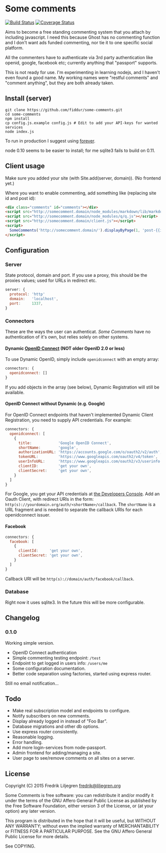 Some comments
=============

[![Build Status](https://travis-ci.org/fiddur/some-comments.svg)](https://travis-ci.org/fiddur/some-comments)
[![Coverage Status](https://coveralls.io/repos/fiddur/some-comments/badge.svg)](https://coveralls.io/r/fiddur/some-comments)

Aims to become a free standing commenting system that you attach by including javascript.  I need
this because Ghost has no commenting function and I don't want ads funded commenting, nor tie it to
one specific social platform.

All the commenters have to authenticate via 3rd party authentication like openid, google, facebook
etc; currently anything that "passport" supports.

This is not ready for use.  I'm experimenting in learning nodejs, and I haven't even found a good
name.  My working names were "restful comments" and "comment anything", but they are both already
taken.


Install (server)
----------------
```
git clone https://github.com/fiddur/some-comments.git
cd some-comments
npm install
cp config.js.example config.js # Edit to add your API-keys for wanted services
node index.js
```

To run in production I suggest using [forever](https://github.com/foreverjs/forever).

node 0.10 seems to be easier to install; for me sqlite3 fails to build on 0.11.


Client usage
------------
Make sure you added your site (with Site.add(server, domain)). (No frontend yet.)

Where you want to enable commenting, add something like (replacing site id and post id):

```html
<div class="comments" id="comments"></div>
<script src="http://somecomment.domain/node_modules/markdown/lib/markdown.js"></script>
<script src="http://somecomment.domain/node_modules/q/q.js"></script>
<script src="http://somecomment.domain/client.js"></script>
<script>
  SomeComments('http://somecomment.domain/').displayByPage(1, 'post-{{id}}', 'comments')
</script>
```


Configuration
-------------

### Server

State protocol, domain and port.  If you use a proxy, this should be the proxies values; used for
URLs in redirect etc.

```javascript
server: {
  protocol: 'http'
  domain:   'localhost',
  port:     1337,
}
```

### Connectors

These are the ways the user can authenticat.  *Some Comments* have no authentication of it's own,
but relies solely on other systems.


#### Dynamic [OpenID Connect](http://openid.net/connect/) (NOT older OpenID 2.0 or less)

To use Dynamic OpenID, simply include `openidconnect` with an empty array:

```javascript
connectors: {
  openidconnect: []
}
```

If you add objects in the array (see below), Dynamic Registration will still be available.


#### OpenID Connect without Dynamic (e.g. Google)

For OpenID Connect endpoints that haven't implemented Dynamic Client Registration, you need to
supply API credentials.  For example:

```javascript
connectors: {
  openidconnect: [
    {
      title:            'Google OpenID Connect',
      shortName:        'google',
      authorizationURL: 'https://accounts.google.com/o/oauth2/v2/auth',
      tokenURL:         'https://www.googleapis.com/oauth2/v4/token',
      userInfoURL:      'https://www.googleapis.com/oauth2/v3/userinfo',
      clientID:         'get your own',
      clientSecret:     'get your own',
    }
  ]
}
```

For Google, you get your API credentials at [the Developers
Console](https://console.developers.google.com/).  Add an Oauth Client, with redirect URIs in the
form: `http(s)://yourdomain.org/auth/<shortName>/callback`.  The `shortName` is a URL fragment and
is needed to separate the callback URIs for each openidconnect issuer.


#### Facebook

```javascript
connectors: {
  facebook: [
    {
      clientId:     'get your own',
      clientSecret: 'get your own',
    }
  ]
}
```

Callback URI will be `http(s)://domain/auth/facebook/callback`.


### Database

Right now it uses sqlite3.  In the future this will be more configurable.


Changelog
---------

### 0.1.0

Working simple version.

* OpenID Connect authentication
* Simple commenting testing endpoint: `/test`
* Endpoint to get logged in users info: `/users/me`
* Some configuration documentation.
* Better code separation using factories, started using express router.

Still no email notification…


Todo
----
* Make real subscription model and endpoints to configure.
* Notify subscribers on new comments.
* Display already logged in instead of "Foo Bar".
* Database migrations and other db options.
* Use express router consistently.
* Reasonable logging.
* Error handling.
* Add more login-services from node-passport.
* Admin frontend for adding/managing a site.
* User page to see/remove comments on all sites on a server.


License
-------

Copyright (C) 2015 Fredrik Liljegren <fredrik@liljegren.org>

Some Comments is free software: you can redistribute it and/or modify it under the terms of the GNU
Affero General Public License as published by the Free Software Foundation, either version 3 of the
License, or (at your option) any later version.

This program is distributed in the hope that it will be useful, but WITHOUT ANY WARRANTY; without
even the implied warranty of MERCHANTABILITY or FITNESS FOR A PARTICULAR PURPOSE. See the GNU
Affero General Public License for more details.

See COPYING.
